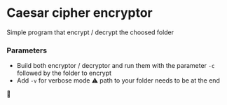 # Caesar cipher encryptor
Simple program that encrypt / decrypt the choosed folder

### Parameters
- Build both encryptor / decryptor and run them with the parameter `-c` followed by the folder to encrypt 
- Add `-v` for verbose mode
⚠️ path to your folder needs to be at the end

👋